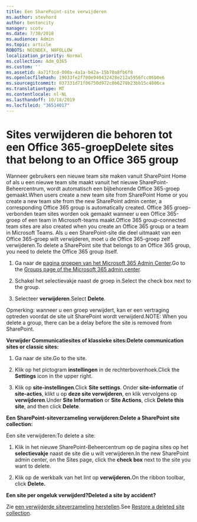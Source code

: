 ```yaml
---
title: Een SharePoint-site verwijderen
ms.author: stevhord
author: bentoncity
manager: scotv
ms.date: 7/30/2018
ms.audience: Admin
ms.topic: article
ROBOTS: NOINDEX, NOFOLLOW
localization_priority: Normal
ms.collection: Adm_O365
ms.custom: ''
ms.assetid: 4a71f3cd-000a-4a1a-b42a-15b70a8fb6f8
ms.openlocfilehash: 19033fe2f700e940432428e212a5956fcc06b0e6
ms.sourcegitcommit: 037331d71f06750d972c0b6278b23bb15c4806ca
ms.translationtype: MT
ms.contentlocale: nl-NL
ms.lasthandoff: 10/18/2019
ms.locfileid: "36514017"
---
```

# <a name="delete-sites-that-belong-to-an-office-365-group"></a><span data-ttu-id="57c5b-102">Sites verwijderen die behoren tot een Office 365-groep</span><span class="sxs-lookup"><span data-stu-id="57c5b-102">Delete sites that belong to an Office 365 group</span></span>

<span data-ttu-id="57c5b-103">Wanneer gebruikers een nieuwe team site maken vanuit SharePoint Home of als u een nieuwe team site maakt vanuit het nieuwe SharePoint-Beheercentrum, wordt automatisch een bijbehorende Office 365-groep gemaakt.</span><span class="sxs-lookup"><span data-stu-id="57c5b-103">When users create a new team site from SharePoint Home or you create a new team site from the new SharePoint admin center, a corresponding Office 365 group is automatically created.</span></span> <span data-ttu-id="57c5b-104">Office 365 groep-verbonden team sites worden ook gemaakt wanneer u een Office 365-groep of een team in Microsoft-teams maakt.</span><span class="sxs-lookup"><span data-stu-id="57c5b-104">Office 365 group-connected team sites are also created when you create an Office 365 group or a team in Microsoft Teams.</span></span> <span data-ttu-id="57c5b-105">Als u een SharePoint-site die deel uitmaakt van een Office 365-groep wilt verwijderen, moet u de Office 365-groep zelf verwijderen.</span><span class="sxs-lookup"><span data-stu-id="57c5b-105">To delete a SharePoint site that belongs to an Office 365 group, you need to delete the Office 365 group itself.</span></span> 
  
1. <span data-ttu-id="57c5b-106">Ga naar de [pagina groepen van het Microsoft 365 Admin Center](https://portal.office.com/adminportal/home#/groups).</span><span class="sxs-lookup"><span data-stu-id="57c5b-106">Go to the [Groups page of the Microsoft 365 admin center](https://portal.office.com/adminportal/home#/groups).</span></span>
    
2. <span data-ttu-id="57c5b-107">Schakel het selectievakje naast de groep in.</span><span class="sxs-lookup"><span data-stu-id="57c5b-107">Select the check box next to the group.</span></span>
    
3. <span data-ttu-id="57c5b-108">Selecteer **verwijderen**.</span><span class="sxs-lookup"><span data-stu-id="57c5b-108">Select **Delete**.</span></span>
    
<span data-ttu-id="57c5b-109">Opmerking: wanneer u een groep verwijdert, kan er een vertraging optreden voordat de site uit SharePoint wordt verwijderd.</span><span class="sxs-lookup"><span data-stu-id="57c5b-109">NOTE: When you delete a group, there can be a delay before the site is removed from SharePoint.</span></span>
  
<span data-ttu-id="57c5b-110">**Verwijder Communicatiesites of klassieke sites:**</span><span class="sxs-lookup"><span data-stu-id="57c5b-110">**Delete communication sites or classic sites:**</span></span>

1. <span data-ttu-id="57c5b-111">Ga naar de site.</span><span class="sxs-lookup"><span data-stu-id="57c5b-111">Go to the site.</span></span>
  
2. <span data-ttu-id="57c5b-112">Klik op het pictogram **instellingen** in de rechterbovenhoek.</span><span class="sxs-lookup"><span data-stu-id="57c5b-112">Click the **Settings** icon in the upper right.</span></span> 
  
3. <span data-ttu-id="57c5b-113">Klik op **site-instellingen**.</span><span class="sxs-lookup"><span data-stu-id="57c5b-113">Click **Site settings**.</span></span> <span data-ttu-id="57c5b-114">Onder **site-informatie** of **site-acties**, klikt u op **deze site verwijderen**, en klik vervolgens op **verwijderen**.</span><span class="sxs-lookup"><span data-stu-id="57c5b-114">Under **Site Information** or **Site Actions**, click **Delete this site**, and then click **Delete**.</span></span>
  
<span data-ttu-id="57c5b-115">**Een SharePoint-siteverzameling verwijderen:**</span><span class="sxs-lookup"><span data-stu-id="57c5b-115">**Delete a SharePoint site collection:**</span></span>

<span data-ttu-id="57c5b-116">Een site verwijderen:</span><span class="sxs-lookup"><span data-stu-id="57c5b-116">To delete a site:</span></span>
  
1. <span data-ttu-id="57c5b-117">Klik in het nieuwe SharePoint-Beheercentrum op de pagina sites op het **selectievakje** naast de site die u wilt verwijderen.</span><span class="sxs-lookup"><span data-stu-id="57c5b-117">In the new SharePoint admin center, on the Sites page, click the **check box** next to the site you want to delete.</span></span> 
    
2. <span data-ttu-id="57c5b-118">Klik op de werkbalk van het lint op **verwijderen.**</span><span class="sxs-lookup"><span data-stu-id="57c5b-118">On the ribbon toolbar, click **Delete.**</span></span>
    
<span data-ttu-id="57c5b-119">**Een site per ongeluk verwijderd?**</span><span class="sxs-lookup"><span data-stu-id="57c5b-119">**Deleted a site by accident?**</span></span>

<span data-ttu-id="57c5b-120">Zie [een verwijderde siteverzameling herstellen](https://go.microsoft.com/fwlink/?linkid=867660).</span><span class="sxs-lookup"><span data-stu-id="57c5b-120">See [Restore a deleted site collection](https://go.microsoft.com/fwlink/?linkid=867660).</span></span>
  

